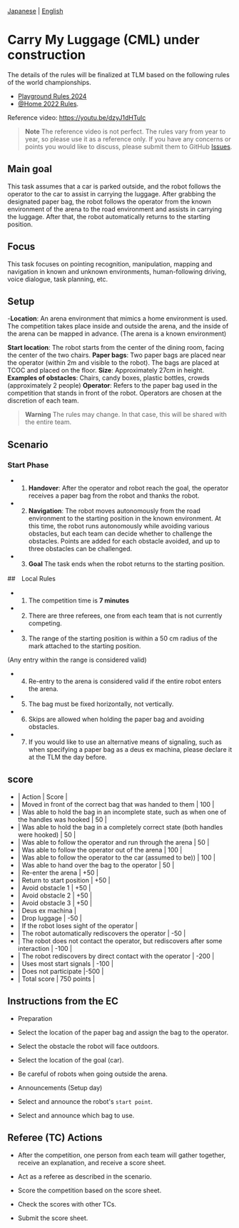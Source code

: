 [Japanese](./cml_ja.md) | [English](./cml_en.md)

# Carry My Luggage (CML) under construction
The details of the rules will be finalized at TLM based on the following rules of the world championships.
- [Playground Rules 2024](https://drive.google.com/file/d/1CIMQquIntiJZNT4Eg_rq3Nol-29BPBKL/view?usp=drive_link)
- [@Home 2022 Rules](https://drive.google.com/file/d/1yUZBFk4zBO_akltSCd_zbdAvzK5aLwzn/view?usp=drive_link).

Reference video: https://youtu.be/dzyJ1dHTulc

> **Note**
> The reference video is not perfect. The rules vary from year to year, so please use it as a reference only.
> If you have any concerns or points you would like to discuss, please submit them to GitHub [Issues](https://github.com/RoboCupAtHomeJP/Rule2023/issues).

## Main goal

This task assumes that a car is parked outside, and the robot follows the operator to the car to assist in carrying the luggage. After grabbing the designated paper bag, the robot follows the operator from the known environment of the arena to the road environment and assists in carrying the luggage. After that, the robot automatically returns to the starting position.

## Focus

This task focuses on pointing recognition, manipulation, mapping and navigation in known and unknown environments, human-following driving, voice dialogue, task planning, etc.

## Setup

-**Location**: An arena environment that mimics a home environment is used. The competition takes place inside and outside the arena, and the inside of the arena can be mapped in advance. (The arena is a known environment)

**Start location**: The robot starts from the center of the dining room, facing the center of the two chairs.
**Paper bags**: Two paper bags are placed near the operator (within 2m and visible to the robot). The bags are placed at TCOC and placed on the floor.
**Size**: Approximately 27cm in height.
**Examples of obstacles**: Chairs, candy boxes, plastic bottles, crowds (approximately 2 people)
**Operator**: Refers to the paper bag used in the competition that stands in front of the robot. Operators are chosen at the discretion of each team.

> **Warning**
> The rules may change. In that case, this will be shared with the entire team.

## Scenario

### Start Phase

- 1. **Handover**: After the operator and robot reach the goal, the operator receives a paper bag from the robot and thanks the robot.

- 2. **Navigation**: The robot moves autonomously from the road environment to the starting position in the known environment. At this time, the robot runs autonomously while avoiding various obstacles, but each team can decide whether to challenge the obstacles. Points are added for each obstacle avoided, and up to three obstacles can be challenged.

- 3. **Goal**
The task ends when the robot returns to the starting position.

##　Local Rules
- 1. The competition time is **7 minutes**

- 2. There are three referees, one from each team that is not currently competing.

- 3. The range of the starting position is within a 50 cm radius of the mark attached to the starting position.

(Any entry within the range is considered valid)

- 4. Re-entry to the arena is considered valid if the entire robot enters the arena.
- 5. The bag must be fixed horizontally, not vertically.
- 6. Skips are allowed when holding the paper bag and avoiding obstacles.
- 7. If you would like to use an alternative means of signaling, such as when specifying a paper bag as a deus ex machina, please declare it at the TLM the day before.

## score

- | Action | Score |
- | Moved in front of the correct bag that was handed to them | 100 |
- | Was able to hold the bag in an incomplete state, such as when one of the handles was hooked | 50 |
- | Was able to hold the bag in a completely correct state (both handles were hooked) | 50 |
- | Was able to follow the operator and run through the arena | 50 |
- | Was able to follow the operator out of the arena | 100 |
- | Was able to follow the operator to the car (assumed to be)) | 100 |
- | Was able to hand over the bag to the operator | 50 |
- | Re-enter the arena | +50 |
- | Return to start position | +50 |
- | Avoid obstacle 1 | +50 |
- | Avoid obstacle 2 | +50 |
- | Avoid obstacle 3 | +50 |
- | Deus ex machina |
- | Drop luggage | -50 |
- | If the robot loses sight of the operator |
- | The robot automatically rediscovers the operator | -50 |
- | The robot does not contact the operator, but rediscovers after some interaction | -100 |
- | The robot rediscovers by direct contact with the operator | -200 |
- | Uses most start signals | -100 |
- | Does not participate |-500 |
- | Total score | 750 points |

## Instructions from the EC

- Preparation
- Select the location of the paper bag and assign the bag to the operator.
- Select the obstacle the robot will face outdoors.
- Select the location of the goal (car).
- Be careful of robots when going outside the arena.

- Announcements (Setup day)

- Select and announce the robot's `start point`.

- Select and announce which bag to use.

## Referee (TC) Actions

- After the competition, one person from each team will gather together, receive an explanation, and receive a score sheet.

- Act as a referee as described in the scenario.

- Score the competition based on the score sheet.

- Check the scores with other TCs.

- Submit the score sheet.
